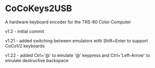 # CoCoKeys2USB
A hardware keyboard encoder for the TRS-80 Color Computer

v1.2 - initial commit

v1.21 - added switching between emulators with Shift+Enter to support CoCo1/2 keyboards

v1.22 - added Ctrl+'@' to emulate '@' keypress and Ctrl+'Left-Arrow' to emulate destructive backspace
